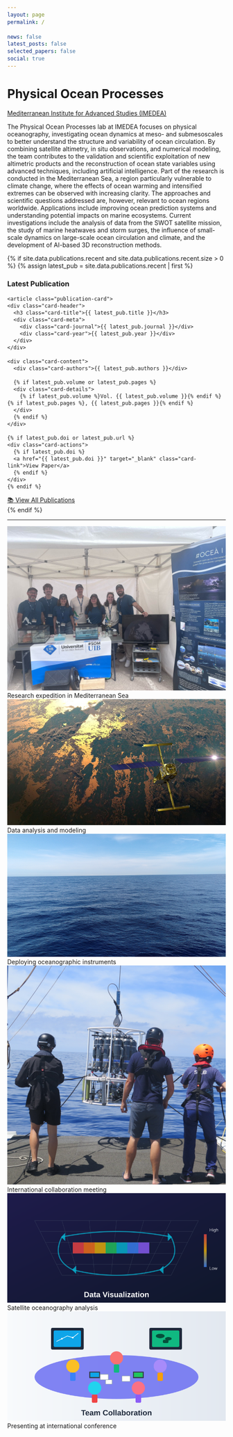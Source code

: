 ```yaml
---
layout: page
permalink: /

news: false
latest_posts: false
selected_papers: false
social: true
---
```


<div class="intro-hero">
  <h1 class="lab-title">Physical Ocean Processes</h1>
  <p class="lab-subtitle"><a href='https://imedea.uib-csic.es/'>Mediterranean Institute for Advanced Studies (IMEDEA)</a></p>
</div>

<div class="lab-overview" style="text-align: left;">
  <p>The Physical Ocean Processes lab at IMEDEA focuses on physical oceanography, investigating ocean dynamics at meso- and submesoscales to better understand the structure and variability of ocean circulation. By combining satellite altimetry, in situ observations, and numerical modeling, the team contributes to the validation and scientific exploitation of new altimetric products and the reconstruction of ocean state variables using advanced techniques, including artificial intelligence. Part of the research is conducted in the Mediterranean Sea, a region particularly vulnerable to climate change, where the effects of ocean warming and intensified extremes can be observed with increasing clarity. The approaches and scientific questions addressed are, however, relevant to ocean regions worldwide. Applications include improving ocean prediction systems and understanding potential impacts on marine ecosystems. Current investigations include the analysis of data from the SWOT satellite mission, the study of marine heatwaves and storm surges, the influence of small-scale dynamics on large-scale ocean circulation and climate, and the development of AI-based 3D reconstruction methods.</p>
</div>

<!-- Latest Publication -->
{% if site.data.publications.recent and site.data.publications.recent.size > 0 %}
{% assign latest_pub = site.data.publications.recent | first %}
<div class="latest-publication">
  <div class="section-header">
    <h3>Latest Publication</h3>
  </div>
  
    <article class="publication-card">
    <div class="card-header">
      <h3 class="card-title">{{ latest_pub.title }}</h3>
      <div class="card-meta">
        <div class="card-journal">{{ latest_pub.journal }}</div>
        <div class="card-year">{{ latest_pub.year }}</div>
      </div>
    </div>
    
    <div class="card-content">
      <div class="card-authors">{{ latest_pub.authors }}</div>
      
      {% if latest_pub.volume or latest_pub.pages %}
      <div class="card-details">
        {% if latest_pub.volume %}Vol. {{ latest_pub.volume }}{% endif %}{% if latest_pub.pages %}, {{ latest_pub.pages }}{% endif %}
      </div>
      {% endif %}
    </div>
    
    {% if latest_pub.doi or latest_pub.url %}
    <div class="card-actions">
      {% if latest_pub.doi %}
      <a href="{{ latest_pub.doi }}" target="_blank" class="card-link">View Paper</a>
      {% endif %}
    </div>
    {% endif %}
  </article>
  
  <div class="publication-cta">
    <a href="/publications/" class="view-all-btn">
      <span class="btn-icon">📚</span>
      View All Publications
    </a>
  </div>
</div>
{% endif %}

---

<!-- Research Gallery -->
<div class="photo-gallery">
  <div class="gallery-grid">
    <div class="gallery-item">
      <img src="/assets/img/gallery/research-1.jpg" alt="Research expedition">
      <div class="gallery-caption">Research expedition in Mediterranean Sea</div>
    </div>
    <div class="gallery-item">
      <img src="/assets/img/gallery/research-2.jpg" alt="Laboratory work">
      <div class="gallery-caption">Data analysis and modeling</div>
    </div>
    <div class="gallery-item">
      <img src="/assets/img/gallery/research-3.jpg" alt="Field instruments">
      <div class="gallery-caption">Deploying oceanographic instruments</div>
    </div>
    <div class="gallery-item">
      <img src="/assets/img/gallery/research-4.jpg" alt="Team collaboration">
      <div class="gallery-caption">International collaboration meeting</div>
    </div>
    <div class="gallery-item">
      <img src="/assets/img/gallery/research-5.jpg" alt="Satellite data">
      <div class="gallery-caption">Satellite oceanography analysis</div>
    </div>
    <div class="gallery-item">
      <img src="/assets/img/gallery/research-6.jpg" alt="Conference presentation">
      <div class="gallery-caption">Presenting at international conference</div>
    </div>
  </div>
</div>